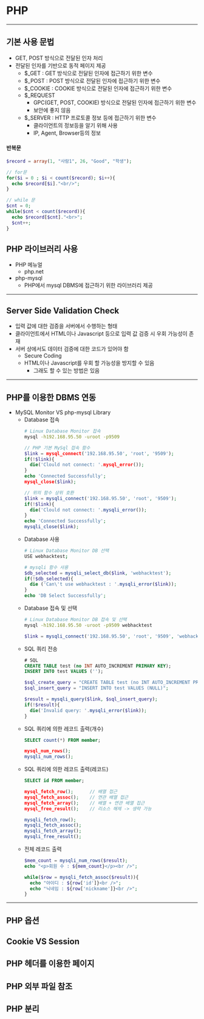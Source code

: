 # PHP
***
## 기본 사용 문법
- GET, POST 방식으로 전달된 인자 처리
- 전달된 인자를 기반으로 동적 페이지 제공
  - $\_GET : GET 방식으로 전달된 인자에 접근하기 위한 변수
  - $\_POST : POST 방식으로 전달된 인자에 접근하기 위한 변수
  - $\_COOKIE : COOKIE 방식으로 전달된 인자에 접근하기 위한 변수
  - $\_REQUEST
    - GPC(GET, POST, COOKIE) 방식으로 전달된 인자에 접근하기 위한 변수
    - 보안에 좋지 않음
  - $\_SERVER : HTTP 프로토콜 정보 등에 접근하기 위한 변수
    - 클라이언트의 정보등을 알기 위해 사용
    - IP, Agent, Browser등의 정보
#### 반복문
  ~~~php
  $record = array(1, "사람1", 26, "Good", "학생");

  // for문
  for($i = 0 ; $i < count($record); $i++){
    echo $record[$i]."<br/>";
  }

  // while 문
  $cnt = 0;
  while($cnt < count($record)){
    echo $record[$cnt]."<br>";
    $cnt++;
  }
  ~~~
## PHP 라이브러리 사용
- PHP 메뉴얼
  - php.net
- php-mysql
  - PHP에서 mysql DBMS에 접근하기 위한 라이브러리 제공
***
## Server Side Validation Check
- 입력 값에 대한 검증을 서버에서 수행하는 형태
- 클라이언트에서 HTML이나 Javascript 등으로 입력 값 검증 시 우회 가능성이 존재
- 서버 상에서도 데이터 검증에 대한 코드가 있어야 함
  - Secure Coding
  - HTML이나 Javascript를 우회 할 가능성을 방지할 수 있음
    - 그래도 할 수 있는 방법은 있음
***
## PHP를 이용한 DBMS 연동
- MySQL Monitor VS php-mysql Library
  - Database 접속
    ~~~bash
    # Linux Database Monitor 접속
    mysql -h192.168.95.50 -uroot -p9509
    ~~~
    ~~~php
    // PHP 기본 MySql 접속 함수
    $link = mysql_connect('192.168.95.50', 'root', '9509');
    if(!$link){
      die('Clould not connect: '.mysql_error());
    }
    echo 'Connected Successfully';
    mysql_close($link);

    // 위의 함수 상위 호환
    $link = mysqli_connect('192.168.95.50', 'root', '9509');
    if(!$link){
      die('Clould not connect: '.mysqli_error());
    }
    echo 'Connected Successfully';
    mysqli_close($link);
    ~~~
  - Database 사용
    ~~~bash
    # Linux Database Monitor DB 선택
    USE webhacktest;
    ~~~
    ~~~php
    # mysqli 함수 사용
    $db_selected = mysqli_select_db($link, 'webhacktest');
    if(!$db_selected){
      die ('Can\'t use webhacktest : '.mysqli_error($link));
    }
    echo 'DB Select Successfully';
    ~~~
  - Database 접속 및 선택
    ~~~bash
    # Linux Database Monitor DB 접속 및 선택
    mysql -h192.168.95.50 -uroot -p9509 webhacktest
    ~~~
    ~~~php
    $link = mysqli_connect('192.168.95.50', 'root', '9509', 'webhacktest');
    ~~~
  - SQL 쿼리 전송
    ~~~SQL
    # SQL
    CREATE TABLE test (no INT AUTO_INCREMENT PRIMARY KEY);
    INSERT INTO test VALUES ('');
    ~~~
    ~~~php
    $sql_create_query = "CREATE TABLE test (no INT AUTO_INCREMENT PRIMARY KEY)";
    $sql_insert_query = "INSERT INTO test VALUES (NULL)";

    $result = mysqli_query($link, $sql_insert_query);
    if(!$result){
      die('Invalid query: '.mysqli_error($link));
    }
    ~~~
  - SQL 쿼리에 의한 레코드 출력(개수)
    ~~~SQL
    SELECT count(*) FROM member;
    ~~~
    ~~~php
    mysql_num_rows();
    mysqli_num_rows();
    ~~~
  - SQL 쿼리에 의한 레코드 출력(레코드)
    ~~~SQL
    SELECT id FROM member;
    ~~~
    ~~~php
    mysql_fetch_row();      // 배열 접근
    mysql_fetch_assoc();    // 연관 배열 접근
    mysql_fetch_array();    // 배열 + 연관 배열 접근
    mysql_free_result();    // 리소스 해제 -> 생략 가능

    mysqli_fetch_row();
    mysqli_fetch_assoc();
    mysqli_fetch_array();
    mysqli_free_result();

    ~~~
  - 전체 레코드 출력
    ~~~php
    $mem_count = mysqli_num_rows($result);
    echo "<p>회원 수 : ${mem_count}</p><br />";

    while($row = mysqli_fetch_assoc($result)){
      echo "아이디 : ${row['id']}<br />";
      echo "닉네임 : ${row['nickname']}<br />";
    }
    ~~~
***
## PHP 옵션
## Cookie VS Session
## PHP 헤더를 이용한 페이지
## PHP 외부 파일 참조
## PHP 분리
